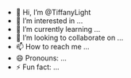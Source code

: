 - 👋 Hi, I’m @TiffanyLight
- 👀 I’m interested in ...
- 🌱 I’m currently learning ...
- 💞️ I’m looking to collaborate on ...
- 📫 How to reach me ...
- 😄 Pronouns: ...
- ⚡ Fun fact: ...

<!---
TiffanyLight/TiffanyLight is a ✨ special ✨ repository because its `README.md` (this file) appears on your GitHub profile.
You can click the Preview link to take a look at your changes.
--->
